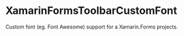 # XamarinFormsToolbarCustomFont
Custom font (eg. Font Awesome) support for a Xamarin.Forms projects.
